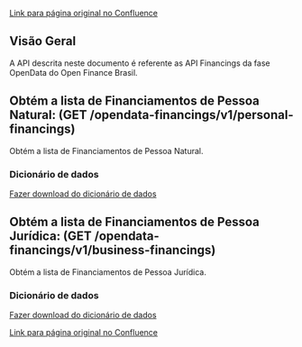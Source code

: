 [Link para página original no Confluence](https://openfinancebrasil.atlassian.net/wiki/spaces/OF/pages/180257454)

## **Visão Geral**

A API descrita neste documento é referente as API Financings da fase OpenData do Open Finance Brasil.

## **Obtém a lista de Financiamentos de Pessoa Natural**: (GET /opendata-financings/v1/personal-financings)

Obtém a lista de Financiamentos de Pessoa Natural.

### Dicionário de dados

[Fazer download do dicionário de dados](https://openbanking-brasil.github.io/openapi/dictionary/getPersonalFinancings_v1.csv)

## **Obtém a lista de Financiamentos de Pessoa Jurídica**: (GET /opendata-financings/v1/business-financings)

Obtém a lista de Financiamentos de Pessoa Jurídica.

### Dicionário de dados

[Fazer download do dicionário de dados](https://openbanking-brasil.github.io/openapi/dictionary/getBusinessFinancings_v1.csv)

[Link para página original no Confluence](https://openfinancebrasil.atlassian.net/wiki/spaces/OF/pages/180257454)